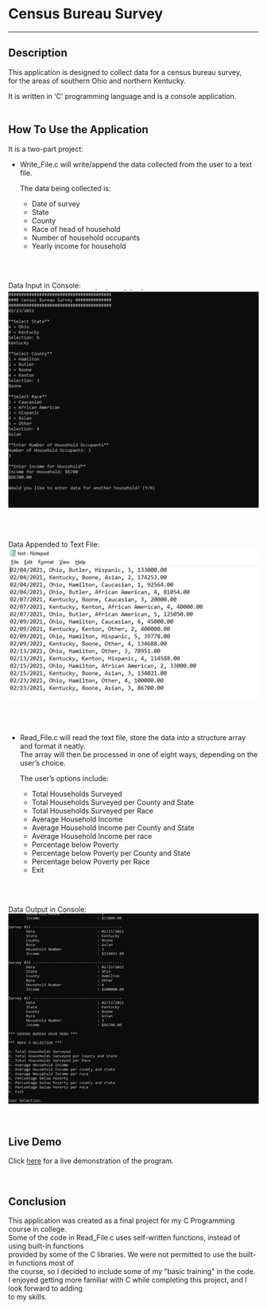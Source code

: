 # Census Bureau Survey

---

## Description
This application is designed to collect data for a census bureau survey,  
for the areas of southern Ohio and northern Kentucky.  

It is written in ‘C’ programming language and is a console application.      
<br>

## How To Use the Application

It is a two-part project:  
* Write_File.c will write/append the data collected from the user to a text file.  

    The data being collected is:  
    * Date of survey
    * State
    * County
    * Race of head of household
    * Number of household occupants 
    * Yearly income for household     
<br>
<br>  

Data Input in Console:  
<img src="Image/C_Input.png" width="550" >  

<br>
<br>

Data Appended to Text File:  
<img src="Image/C_Text.File.png" width="550" >

<br>
<br>

* Read_File.c will read the text file, store the data into a structure array and format it neatly.  
The array will then be processed in one of eight ways, depending on the user’s choice.  

    The user’s options include:  
    * Total Households Surveyed 
    * Total Households Surveyed per County and State 
    * Total Households Surveyed per Race    
    * Average Household Income 
    * Average Household Income per County and State 
    * Average Household Income per race
    * Percentage below Poverty 
    * Percentage below Poverty per County and State 
    * Percentage below Poverty per Race
    * Exit  
<br>
<br>

Data Output in Console:    
<img src="Image/C_Output.png" width="650" >

<br>

## Live Demo  
Click [here]("") for a live demonstration of  the program.  

<br>

## Conclusion  
This application was created as a final project for my C Programming course in college.  
Some of the code in Read_File.c uses self-written functions, instead of using built-in functions  
provided by some of the C libraries. We were not permitted to use the built-in functions most of  
the course, so I decided to include some of my "basic training" in the code.  
I enjoyed getting more familiar with C while completing this project, and I look forward to adding  
to my skills.  
